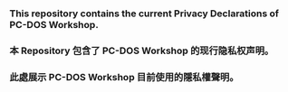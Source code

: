### This repository contains the current Privacy Declarations of PC-DOS Workshop.<br>
### 本 Repository 包含了 PC-DOS Workshop 的现行隐私权声明。<br>
### 此處展示 PC-DOS Workshop 目前使用的隱私權聲明。<br>
